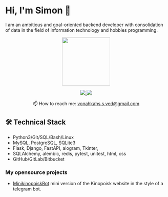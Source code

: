 # Hi, I'm Simon 👋
I am an ambitious and goal-oriented backend developer with
consolidation of data in the field of information technology and hobbies
programming.

<p align='center'>
   <a href="https://github-readme-stats.vercel.app/api?username=cinnamonpiee&show_icons=true&count_private=true"><img
           height=150
           src="https://github-readme-stats.vercel.app/api?username=cinnamonpiee&show_icons=true&count_private=true"/></a>
</p>

<p align='center'>
   <a href="https://www.linkedin.com/in/simon-shakhanov-150035319/">
       <img src="https://img.shields.io/badge/linkedin-%230077B5.svg?&style=for-the-badge&logo=linkedin&logoColor=white"/>
   </a>
   <a href="https://t.me/@Simon_Sh1">
       <img src="https://img.shields.io/badge/Telegram-2CA5E0?style=for-the-badge&logo=telegram&logoColor=white"/>
   </a>
<p align='center'>
   📫 How to reach me: <a href='mailto:vonahkahs.s.ved@gmail.com'>vonahkahs.s.ved@gmail.com</a>
</p>

## 🛠 Technical Stack
*   Python3/Git/SQL/Bash/Linux
*   MySQL, PostgreSQL, SQLite3
*   Flask, Django, FastAPI, aiogram, Tkinter, 
*   SQLAlchemy, alembic, redis, pytest, unitest, html, css
*   GitHub/GitLab/Bitbucket

### My opensource projects
*   [MinikinopoiskBot](https://github.com/CinnamonPiee/MiniKinopoiskBot) mini version of the Kinopoisk website in the style of a telegram bot.
